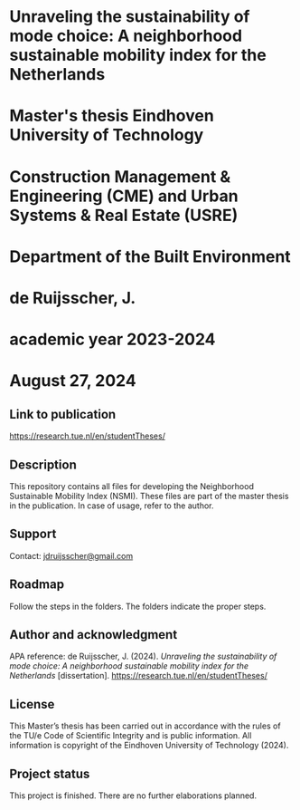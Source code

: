 # Unraveling the sustainability of mode choice: A neighborhood sustainable mobility index for the Netherlands
# Master's thesis Eindhoven University of Technology
# Construction Management & Engineering (CME) and Urban Systems & Real Estate (USRE)
# Department of the Built Environment
# de Ruijsscher, J.
# academic year 2023-2024
# August 27, 2024

## Link to publication 
https://research.tue.nl/en/studentTheses/

## Description
This repository contains all files for developing the Neighborhood Sustainable Mobility Index (NSMI).
These files are part of the master thesis in the publication. In case of usage, refer to the author. 

## Support
Contact: jdruijsscher@gmail.com

## Roadmap
Follow the steps in the folders. The folders indicate the proper steps. 

## Author and acknowledgment
APA reference: de Ruijsscher, J. (2024). _Unraveling the sustainability of mode choice: A neighborhood sustainable mobility index for the Netherlands_ [dissertation]. https://research.tue.nl/en/studentTheses/

## License
This Master’s thesis has been carried out in accordance with the rules of the TU/e Code of Scientific Integrity and is public information. 
All information is copyright of the Eindhoven University of Technology (2024). 

## Project status
This project is finished. There are no further elaborations planned.
